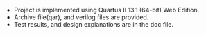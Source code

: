 - Project is implemented using Quartus II 13.1 (64-bit) Web Edition.
- Archive file(qar), and verilog files are provided.
- Test results, and design explanations are in the doc file.